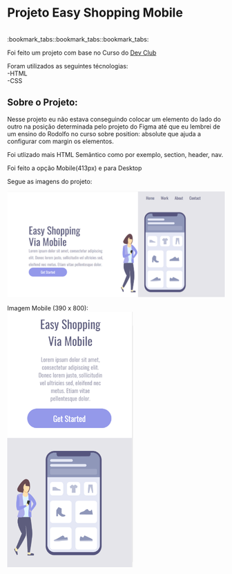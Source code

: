 <h1>Projeto Easy Shopping Mobile</h1>
<br>
:bookmark_tabs::bookmark_tabs::bookmark_tabs: <br>

<p>Foi feito um projeto com base no Curso do <a href="https://rodolfomori.com.br/devclub">Dev Club</a>

Foram utilizados as seguintes técnologias: <br>
  -HTML<br>
  -CSS
   
  <h2>Sobre o Projeto:</h2>
  
  Nesse projeto eu não estava conseguindo colocar um elemento do lado do outro na posição determinada pelo projeto do Figma até que eu lembrei de um ensino do Rodolfo no curso sobre position: absolute que ajuda a configurar com margin os elementos.
  
  Foi utlizado mais HTML Semãntico como por exemplo, section, header, nav.
  
  
 
  Foi feito a opção Mobile(413px) e para Desktop
  
  Segue as imagens do projeto:
  
  <img src="https://github.com/Johnrosa59/Projeto-Shopping-Mobile/blob/master/img/imagem-para-o-readme.png?raw=true">
  
  Imagem Mobile (390 x 800):
  <br>
  <img src="https://github.com/Johnrosa59/Projeto-Shopping-Mobile/blob/master/img/imagem-para-o-readme-2.png?raw=true">
  
